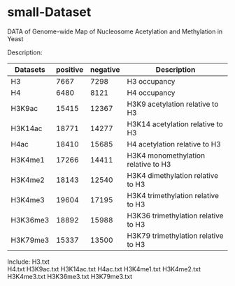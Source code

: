 # small-Dataset
DATA of Genome-wide Map of Nucleosome Acetylation and Methylation in Yeast

Description:


Datasets| positive| negative| Description 
------|------ | -------|------ 
H3	|7667	|7298|	H3 occupancy  
H4	|6480	|8121|	H4 occupancy  
H3K9ac|	15415|	12367|	H3K9 acetylation relative to H3  
H3K14ac|	18771|	14277|	H3K14 acetylation relative to H3  
H4ac	|18410	|15685|	H4 acetylation relative to H3  
H3K4me1	|17266	|14411|	H3K4 monomethylation relative to H3 
H3K4me2	|18143	|12540|	H3K4 dimethylation relative to H3 
H3K4me3	|19604	|17195|	H3K4 trimethylation relative to H3 
H3K36me3|	18892|	15988|	H3K36 trimethylation relative to H3 
H3K79me3|	15337|	13500|	H3K79 trimethylation relative to H3 

Include:
H3.txt  
H4.txt 
H3K9ac.txt
H3K14ac.txt
H4ac.txt 
H3K4me1.txt
H3K4me2.txt
H3K4me3.txt
H3K36me3.txt
H3K79me3.txt
